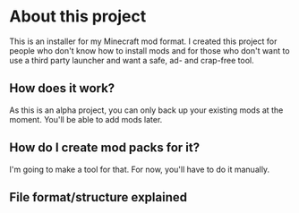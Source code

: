# About this project

This is an installer for my Minecraft mod format.
I created this project for people who don't know how to install mods and for those who don't want to use a third party launcher and want a safe, ad- and crap-free tool.

## How does it work?

As this is an alpha project, you can only back up your existing mods at the moment. You'll be able to add mods later.

## How do I create mod packs for it?

I'm going to make a tool for that. For now, you'll have to do it manually.

## File format/structure explained
